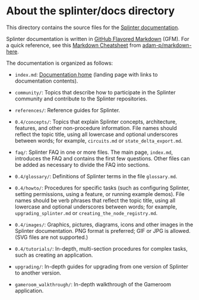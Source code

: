 <!--
  Copyright 2018-2020 Cargill Incorporated

  Licensed under the Apache License, Version 2.0 (the "License");
  you may not use this file except in compliance with the License.
  You may obtain a copy of the License at

      http://www.apache.org/licenses/LICENSE-2.0

  Unless required by applicable law or agreed to in writing, software
  distributed under the License is distributed on an "AS IS" BASIS,
  WITHOUT WARRANTIES OR CONDITIONS OF ANY KIND, either express or implied.
  See the License for the specific language governing permissions and
  limitations under the License.
-->
# About the splinter/docs directory

This directory contains the source files for the [Splinter
documentation](index.md).

Splinter documentation is written in
[GitHub Flavored Markdown](https://github.github.com/gfm/) (GFM).
For a quick reference, see this
[Markdown Cheatsheet](https://github.com/adam-p/markdown-here/wiki/Markdown-Cheatsheet)
from [adam-p/markdown-here](https://github.com/adam-p/markdown-here).

The documentation is organized as follows:

* ``index.md``: [Documentation home](index.md) (landing page with links
  to documentation contents).

* ``community/``: Topics that describe how to participate in the Splinter
  community and contribute to the Splinter repositories.

* ``references/``: Reference guides for Splinter.

* ``0.4/concepts/``: Topics that explain Splinter concepts, architecture, features,
  and other non-procedure information. File names should reflect the topic
  title, using all lowercase and optional underscores between words; for
  example, ``circuits.md`` or ``state_delta_export.md``.

* ``faq/``: Splinter FAQ in one or more files. The main page, ``index.md``,
  introduces the FAQ and contains the first few questions. Other files can be
  added as necessary to divide the FAQ into sections.

* ``0.4/glossary/``: Definitions of Splinter terms in the file ``glossary.md``.

* ``0.4/howto/``: Procedures for specific tasks (such as configuring Splinter,
  setting permissions, using a feature, or running example demos). File names
  should be verb phrases that reflect the topic title, using all lowercase and
  optional underscores between words; for example, ``upgrading_splinter.md``
  or ``creating_the_node_registry.md``.

* ``0.4/images/``: Graphics, pictures, diagrams, icons and other images in the
  Splinter documentation. PNG format is preferred; GIF or JPG is allowed.
  (SVG files are not supported.)

* ``0.4/tutorials/``: In-depth, multi-section procedures for complex tasks,
  such as creating an application.

* ``upgrading/``: In-depth guides for upgrading from one version of Splinter
  to another version.

* ``gameroom_walkthrough/``: In-depth walkthrough of the Gameroom application.
